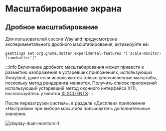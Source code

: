 # Масштабирование экрана

## Дробное масштабирование

Для пользователей сессии Wayland предусмотрена экспериментального дробного масштабирования, активируйте её:

```shell
gsettings set org.gnome.mutter experimental-features "['scale-monitor-framebuffer']"
```

:::info
Включение дробного масштабирования может привести к размытию изображения в устаревших приложениях, использующих Xwayland, даже если используются только целочисленные масштабы, поскольку метод рендеринга меняется. Получить список приложений использующий устаревший метод оконного интерфейса X11), воспользуйтесь утилитой [XLSCLIENTS](/xlsclients)
:::

После перезагрузки системы, в разделе «Дисплеи» приложения «Настройки» при выборе масштаба пользователь дополнительные значения.

![display-dual-monitors-1](/display-dual-monitors/display-dual-monitors-1.png)
